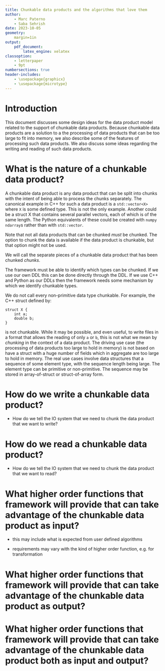 ```yaml
---
title: Chunkable data products and the algorithms that love them
author:
    - Marc Paterno
    - Saba Sehrish
date: 2023-10-05
geometry:
    margin=1in
output:
    pdf_document:
        latex_engine: xelatex
classoption:
    - letterpaper
    - 9pt
numbersections: true
header-includes:
    - \usepackage{graphicx}
    - \usepackage{microtype}
---
```


# Introduction

This document discusses some design ideas for the data product model related to the support of chunkable data products.
Because chunkable data products are a solution to a the processing of data products that can be too large to fit into memory, we also describe some of the features of processing such data products.
We also discuss some ideas regarding the writing and reading of such data products.


# What is the nature of a chunkable data product?

A chunkable data product is any data product that can be split into chunks with the intent of being able to process the chunks separately.
The canonical example in C++ for such a data product is a `std::vector<X>` where `X` is some defined type.
This is not the only example.
Another could be a struct X that contains several parallel vectors, each of which is of the same length.
The Python equivalents of these could be created with `numpy` `ndarray`s rather than with `std::vector`.

Note that not all data products that can be chunked *must* be chunked.
The option to chunk the data is available if the data product is chunkable, but that option might not be used.

We will call the separate pieces of a chunkable data product that has been chunked *chunks*.

The framework must be able to identify which types can be chunked.
If we use our own DDL this can be done directly through the DDL.
If we use C++ and Python as our DDLs then the framework needs some mechanism by which we identify chunkable types.

We do not call every non-primitive data type chunkable.
For example, the C++ struct defined by:


```
struct X {
    int a;
    double b;
}
```

is not chunkable.
While it may be possible, and even useful, to write files in a format that allows the reading of only `a` or `b`, this is not what we mean by *chunking* in the context of a data product.
The driving use case (the processing of data products too large to hold in memory) is not based on have a struct with a huge number of fields which in aggregate are too large to hold in memory.
The real use cases involve data structures that a sequence of some element type, with the sequence length being large.
The element type can be primitive or non-primitive.
The sequence may be stored in array-of-struct or struct-of-array form.


# How do we write a chunkable data product?

* How do we tell the IO system that we need to chunk the data product that we want to write?

# How do we read a chunkable data product?

* How do we tell the IO system that we need to chunk the data product that we want to read?


# What higher order functions that framework will provide that can take advantage of the chunkable data product as input?

* this may include what is expected from user defined algorithms

* requirements may vary with the kind of higher order function, e.g. for transformation

# What higher order functions that framework will provide that can take advantage of the chunkable data product as output?


# What higher order functions that framework will provide that can take advantage of the chunkable data product both as input and output?
